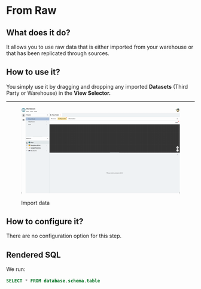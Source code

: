 # From Raw

## What does it do?

It allows you to use raw data that is either imported from your warehouse or that has been replicated through sources.&#x20;

## How to use it?

You simply use it by dragging and dropping any imported **Datasets** (Third Party or Warehouse) in the **View Selector.**

****

<figure><img src="../../../../../.gitbook/assets/Screen Cast 2022-09-08 at 3.16.19 PM.gif" alt=""><figcaption><p>Import data</p></figcaption></figure>

## How to configure it?

There are no configuration option for this step.

## Rendered SQL

We run:

```sql
SELECT * FROM database.schema.table
```



